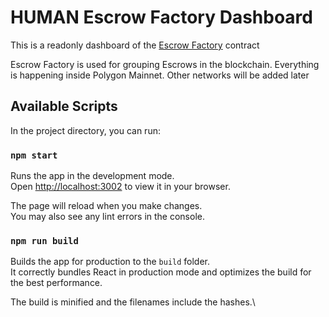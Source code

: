 # HUMAN Escrow Factory Dashboard

This is a readonly dashboard of the [Escrow Factory](https://github.com/humanprotocol/hmt-escrow/blob/master/contracts/EscrowFactory.sol) contract

Escrow Factory is used for grouping Escrows in the blockchain. Everything is happening inside Polygon Mainnet. Other networks will be added later

## Available Scripts

In the project directory, you can run:

### `npm start`

Runs the app in the development mode.\
Open [http://localhost:3002](http://localhost:3002) to view it in your browser.

The page will reload when you make changes.\
You may also see any lint errors in the console.

### `npm run build`

Builds the app for production to the `build` folder.\
It correctly bundles React in production mode and optimizes the build for the best performance.

The build is minified and the filenames include the hashes.\
